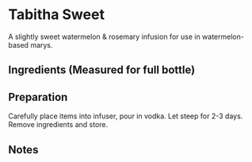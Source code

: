 Tabitha Sweet
===========

A slightly sweet watermelon & rosemary infusion for use in watermelon-based marys.


Ingredients (Measured for full bottle)
-----------



Preparation
-----------

Carefully place items into infuser, pour in vodka. Let steep for 2-3 days. Remove ingredients and store.


Notes
-----------
